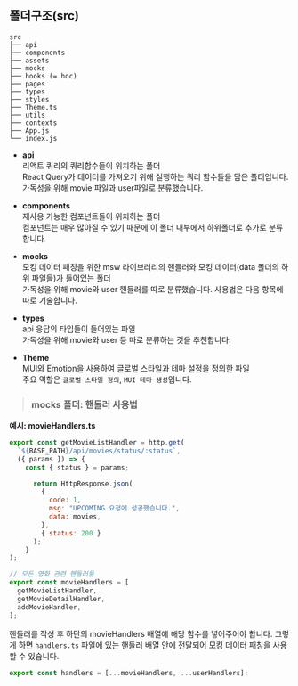 ## 폴더구조(src)

```plaintext
src
├── api
├── components
├── assets
├── mocks
├── hooks (= hoc)
├── pages
├── types
├── styles
├── Theme.ts
├── utils
├── contexts
├── App.js
└── index.js
```

 - __api__  
리액트 쿼리의 쿼리함수들이 위치하는 폴더  
React Query가 데이터를 가져오기 위해 실행하는 쿼리 함수들을 담은 폴더입니다.
가독성을 위해 movie 파일과 user파일로 분류했습니다.

 - __components__  
재사용 가능한 컴포넌트들이 위치하는 폴더  
컴포넌트는 매우 많아질 수 있기 때문에 이 폴더 내부에서 하위폴더로 추가로 분류합니다.

 - __mocks__  
모킹 데이터 패칭을 위한 msw 라이브러리의 핸들러와 모킹 데이터(data 폴더의 하위 파일들)가 들어있는 폴더  
가독성을 위해 movie와 user 핸들러를 따로 분류했습니다. 사용법은 다음 항목에 따로 기술합니다.

 - __types__  
api 응답의 타입들이 들어있는 파일  
가독성을 위해 movie와 user 등 따로 분류하는 것을 추천합니다.

 - __Theme__  
MUI와 Emotion을 사용하여 글로벌 스타일과 테마 설정을 정의한 파일  
주요 역할은 `글로벌 스타일 정의`, `MUI 테마 생성`입니다.

>### mocks 폴더: 핸들러 사용법
__예시: movieHandlers.ts__
```javascript
export const getMovieListHandler = http.get(
  `${BASE_PATH}/api/movies/status/:status`,
  ({ params }) => {
    const { status } = params;

      return HttpResponse.json(
        {
          code: 1,
          msg: "UPCOMING 요청에 성공했습니다.",
          data: movies,
        },
        { status: 200 }
      );
    }
);

// 모든 영화 관련 핸들러들
export const movieHandlers = [
  getMovieListHandler,
  getMovieDetailHandler,
  addMovieHandler,
];
```
핸들러를 작성 후 하단의 movieHandlers 배열에 해당 함수를 넣어주어야 합니다.
그렇게 하면 `handlers.ts` 파일에 있는 핸들러 배열 안에 전달되어 모킹 데이터 패칭을 사용할 수 있습니다.
```javascript
export const handlers = [...movieHandlers, ...userHandlers];
```
